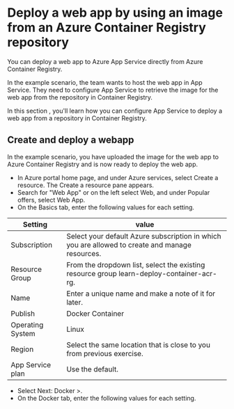 # Deploy a web app by using an image from an Azure Container Registry repository
You can deploy a web app to Azure App Service directly from Azure Container Registry.

In the example scenario, the team wants to host the web app in App Service. They need to configure App Service to retrieve the image for the web app from the repository in Container Registry.

In this section , you'll learn how you can configure App Service to deploy a web app from a repository in Container Registry.

## Create and deploy a webapp 
In the example scenario, you have uploaded the image for the web app to Azure Container Registry and is now ready to deploy the web app.
- In  Azure portal home page, and under Azure services, select Create a resource. The Create a resource pane appears.
- Search for "Web App" or on the left  select Web, and under Popular offers, select Web App.
- On the Basics tab, enter the following values for each setting.

| Setting   | value |
| ------------- | ------------- |
| Subscription | Select your default Azure subscription in which you are allowed to create and manage resources. | 
| Resource Group | From the dropdown list, select the existing resource group learn-deploy-container-acr-rg. | 
| Name |  Enter a unique name and make a note of it for later.| 
| Publish |  Docker Container | 
| Operating System | Linux | 
| Region |  Select the same location that is close to you from previous exercise. | 
| App Service plan | Use the default.| 
- Select Next: Docker >.
- On the Docker tab, enter the following values for each setting.
